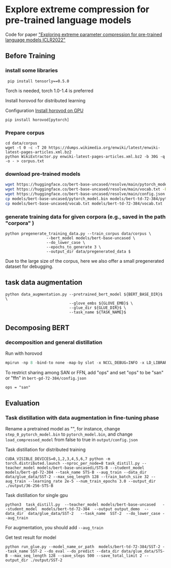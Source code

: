 # Explore extreme compression for  pre-trained language models

Code for paper ["Exploring extreme parameter compression for pre-trained language models  ICLR2022"](https://openreview.net/forum?id=RftryyYyjiG) 

## Before Training

### install some libraries

``` 
 pip install tensorly==0.5.0
```

Torch is needed, torch 1.0-1.4 is preferred

Install horovod for distributed learning 

Configuration [Install horovod on GPU](https://github.com/horovod/horovod/blob/master/docs/gpus.rst)

```
pip install horovod[pytorch]
```

### Prepare corpus

```
cd data/corpus
wget -t 0 -c -T 20 https://dumps.wikimedia.org/enwiki/latest/enwiki-latest-pages-articles.xml.bz2
python WikiExtractor.py enwiki-latest-pages-articles.xml.bz2 -b 30G -q -o - > corpus.txt
```

### download pre-trained models

```bash
wget https://huggingface.co/bert-base-uncased/resolve/main/pytorch_model.bin -P  models/bert-base-uncased
wget https://huggingface.co/bert-base-uncased/resolve/main/vocab.txt -P  models/bert-base-uncased
wget https://huggingface.co/bert-base-uncased/resolve/main/config.json -P  models/bert-base-uncased
cp models/bert-base-uncased/pytorch_model.bin models/bert-td-72-384/pytorch_model.bin 
cp models/bert-base-uncased/vocab.txt models/bert-td-72-384/vocab.txt
```



### generate training data for given  corpora (e.g., saved in the path "corpora" )

```
python pregenerate_training_data.py --train_corpus data/corpus \ 
                  --bert_model models/bert-base-uncased \
                  --do_lower_case \
                  --epochs_to_generate 3 \
                  --output_dir data/pregenerated_data $ 
```

Due to the large size of the corpus, here we also offer a small pregenerated dataset for debugging.

## task data augmentation

```
python data_augmentation.py --pretrained_bert_model ${BERT_BASE_DIR}$ \
                            --glove_embs ${GLOVE_EMB}$ \
                            --glue_dir ${GLUE_DIR}$ \  
                            --task_name ${TASK_NAME}$
```



## Decomposing BERT 



###  decomposition and general distillation

Run with horovod

```c
mpirun -np 8 -bind-to none -map-by slot -x NCCL_DEBUG=INFO -x LD_LIBRARY_PATH -x PATH -mca pml ob1 -mca btl ^openib python3 general_distill.py --teacher_model models/bert-base-uncased --student_model models/bert-gd-72-384 --pregenerated_data data/pregenerated_data --num_train_epochs 2.0 --train_batch_size 32 --output_dir output/bert-gd-72-384 -use_swap --do_lower_case
```

 To restrict sharing among SAN or FFN,  add "ops" and set "ops" to be "san" or "ffn" in `bert-gd-72-384/config.json`

```
ops = "san"
```



## Evaluation 

### Task distillation with data augmentation in fine-tuning phase

Rename a pretrained model as "", for instance, change `step_0_pytorch_model.bin` to `pytorch_model.bin`, and change `load_compressed_model` from false to true in `output/config.json`

Task distillation for distributed training

```
CUDA_VISIBLE_DEVICES=0,1,2,3,4,5,6,7 python -m torch.distributed.launch --nproc_per_node=8 task_distill.py --teacher_model models/bert-base-uncasedi/STS-B --student_model models/bert-gd-72-384 --task_name STS-B --aug_train --data_dir data/glue_data/SST-2 --max_seq_length 128 --train_batch_size 32 --aug_train --learning_rate 2e-5 --num_train_epochs 3.0 --output_dir ./output/36-256-STS-B
```

Task distillation for single gpu

```
python3  task_distill.py  --teacher_model models/bert-base-uncased   --student_model  models/bert-td-72-384  --output output_demo  --data_dir  data/glue_data/SST-2   --task_name  SST-2  --do_lower_case --aug_train   
```
For augmentation, you should add `--aug_train`

Get test result for model

```
python run_glue.py --model_name_or_path  models/bert-td-72-384/SST-2 --task_name SST-2 --do_eval --do_predict --data_dir data/glue_data/STS-B --max_seq_length 128 --save_steps 500 --save_total_limit 2 --output_dir ./output/SST-2
```



